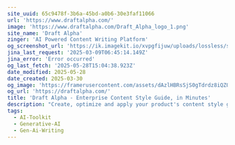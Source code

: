 ```yaml
---
site_uuid: 65c9478f-3b6a-45bd-a0b6-30e3faf11066
url: 'https://www.draftalpha.com/'
image: 'https://www.draftalpha.com/Draft_Alpha_logo_1.png'
site_name: 'Draft Alpha'
zinger: 'AI Powered Content Writing Platform'
og_screenshot_url: 'https://ik.imagekit.io/xvpgfijuw/uploads/lossless/screenshots/20250528_Draft_Alpha_og_screenshot.jpeg'
jina_last_request: '2025-03-09T06:45:14.149Z'
jina_error: 'Error occurred'
og_last_fetch: '2025-05-28T15:04:38.923Z'
date_modified: 2025-05-28
date_created: 2025-03-30
og_image: 'https://framerusercontent.com/assets/dAzlHBRsSjS0gTdrdz8iQZQoTI.png'
og_url: 'https://draftalpha.com/'
title: 'Draft Alpha - Enterprise Content Style Guide, in Minutes'
description: "Create, optimize and apply your product's content style guide with Draft Alpha, your on-brand UX writer"
tags:
  - AI-Toolkit
  - Generative-AI
  - Gen-Ai-Writing
---
```


